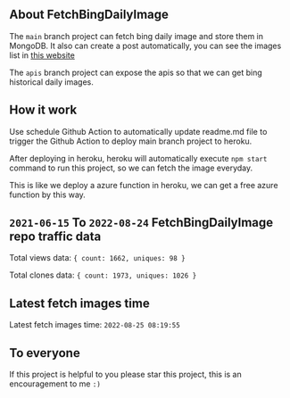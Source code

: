 ## About FetchBingDailyImage

The `main` branch project can fetch bing daily image and store them in MongoDB.
It also can create a post automatically, you can see the images list in [this website](https://oursalbum.netlify.app)

The `apis` branch project can expose the apis so that we can get bing historical daily images.

## How it work

Use schedule Github Action to automatically update readme.md file to trigger the Github Action to deploy main branch project to heroku.

After deploying in heroku, heroku will automatically execute `npm start` command to run this project, so we can fetch the image everyday.

This is like we deploy a azure function in heroku, we can get a free azure function by this way.

## `2021-06-15` To `2022-08-24` FetchBingDailyImage repo traffic data

Total views data: `{ count: 1662, uniques: 98 }`

Total clones data: `{ count: 1973, uniques: 1026 }`

## Latest fetch images time

Latest fetch images time: `2022-08-25 08:19:55`

## To everyone

If this project is helpful to you please star this project, this is an encouragement to me `:)`



